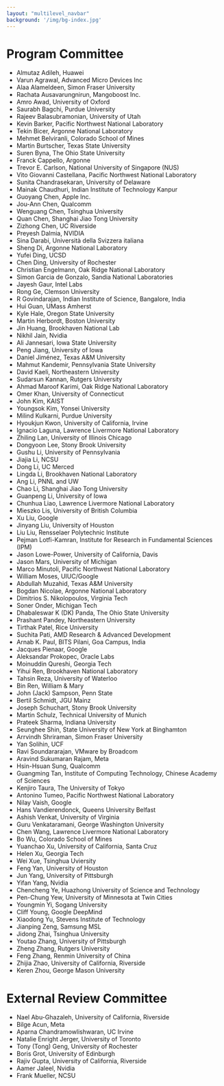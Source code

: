 ```yaml
---
layout: "multilevel_navbar"
background: '/img/bg-index.jpg'
---
```



# Program Committee

-	Almutaz	Adileh,	Huawei		<br>
-	Varun	Agrawal,	Advanced Micro Devices Inc		<br>
-   Alaa	Alameldeen,	Simon Fraser University <br>
-	Rachata	Ausavarungnirun,	Mangoboost Inc.		<br>
-	Amro	Awad,	University of Oxford		<br>
-   Saurabh	Bagchi, Purdue University   <br>
-	Rajeev	Balasubramonian,	University of Utah		<br>
-	Kevin	Barker,	Pacific Northwest National Laboratory		<br>
-   Tekin	Bicer,	Argonne National Laboratory <br>
-	Mehmet	Belviranli,	Colorado School of Mines		<br>
-	Martin	Burtscher,	Texas State University		<br>
-	Suren	Byna,	The Ohio State University		<br>
-	Franck	Cappello,	Argonne		<br>
-	Trevor E.	Carlson,	National University of Singapore (NUS)		<br>
-	Vito Giovanni	Castellana,	Pacific Northwest National Laboratory		<br>
-	Sunita	Chandrasekaran,	University of Delaware		<br>
-	Mainak	Chaudhuri,	Indian Institute of Technology Kanpur		<br>
-	Guoyang	Chen,	Apple Inc.		<br>
- Jou-Ann Chen, Qualcomm <br>
-	Wenguang	Chen,	Tsinghua University		<br>
-	Quan	Chen,	Shanghai Jiao Tong University		<br>
-	Zizhong	Chen,	UC Riverside		<br>
-	Preyesh	Dalmia,	NVIDIA		<br>
-   Sina	Darabi,	Università della Svizzera italiana <br>
-	Sheng	Di,	Argonne National Laboratory		<br>
-	Yufei	Ding,	UCSD		<br>
-	Chen	Ding,	University of Rochester		<br>
-	Christian	Engelmann,	Oak Ridge National Laboratory		<br>
-	Simon	Garcia de Gonzalo,	Sandia National Laboratories		<br>
-	Jayesh	Gaur,	Intel Labs		<br>
-	Rong	Ge,	Clemson University		<br>
-	R	Govindarajan,	Indian Institute of Science, Bangalore, India		<br>
-	Hui	Guan,	UMass Amherst		<br>
-   Kyle	Hale,	Oregon State University	<br>
-	Martin	Herbordt,	Boston University		<br>
-	Jin	Huang,	Brookhaven National Lab		<br>
-	Nikhil	Jain,	Nvidia		<br>
-   Ali	Jannesari,	Iowa State University  <br>
-	Peng	Jiang,	University of Iowa		<br>
-	Daniel	Jiménez,	Texas A&M University		<br>
-   Mahmut	Kandemir,	Pennsylvania State University <br>
-	David	Kaeli,	Northeastern University		<br>
-	Sudarsun	Kannan,	Rutgers University		<br>
-	Ahmad Maroof	Karimi,	Oak Ridge National Laboratory		<br>
-	Omer	Khan,	University of Connecticut		<br>
-	John	Kim,	KAIST		<br>
-	Youngsok	Kim,	Yonsei University		<br>
-	Milind	Kulkarni,	Purdue University		<br>
-	Hyoukjun	Kwon,	University of California, Irvine		<br>
-	Ignacio	Laguna,	Lawrence Livermore National Laboratory		<br>
-   Zhiling	Lan,	University of Illinois Chicago <br>
-	Dongyoon	Lee,	Stony Brook University		<br>
-	Gushu	Li,	University of Pennsylvania		<br>
-	Jiajia	Li,	NCSU		<br>
-	Dong	Li,	UC Merced		<br>
-	Lingda	Li,	Brookhaven National Laboratory		<br>
-	Ang	Li,	PNNL and UW		<br>
-	Chao	Li,	Shanghai Jiao Tong University		<br>
-	Guanpeng	Li,	University of Iowa		<br>
-	Chunhua	Liao,	Lawrence Livermore National Laboratory		<br>
-	Mieszko	Lis,	University of British Columbia		<br>
-	Xu	    Liu,	Google		<br>
-   Jinyang	Liu,	University of Houston <br>
-	Liu	    Liu,	Rensselaer Polytechnic Institute		<br>
-	Pejman	Lotfi-Kamran,	Institute for Research in Fundamental Sciences (IPM)		<br>
-	Jason	Lowe-Power,	University of California, Davis		<br>
-   Jason	Mars,	University of Michigan <br>
-	Marco	Minutoli,	Pacific Northwest National Laboratory		<br>
-	William	Moses,	UIUC/Google		<br>
-	Abdullah	Muzahid,	Texas A&M University		<br>
-	Bogdan	Nicolae,	Argonne National Laboratory		<br>
-	Dimitrios S.	Nikolopoulos,	Virginia Tech		<br>
-   Soner	Onder,	Michigan Tech <br>
-	Dhabaleswar K (DK)	Panda,	The Ohio State University		<br>
-	Prashant	Pandey,	Northeastern University		<br>
-	Tirthak	Patel,	Rice University		<br>
-	Suchita	Pati,	AMD Research & Advanced Development		<br>
-	Arnab K.	Paul,	BITS Pilani, Goa Campus, India		<br>
-	Jacques	Pienaar,	Google		<br>
-	Aleksandar	Prokopec,	Oracle Labs		<br>
-	Moinuddin	Qureshi,	Georgia Tech		<br>
-	Yihui	Ren,	Brookhaven National Laboratory		<br>
-   Tahsin	Reza,	University of Waterloo <br>
-	Bin	Ren,	William & Mary		<br>
-	John (Jack)	Sampson,	Penn State		<br>
-	Bertil	Schmidt,	JGU Mainz		<br>
-	Joseph	Schuchart,	Stony Brook University		<br>
-	Martin	Schulz,	Technical University of Munich		<br>
-	Prateek	Sharma,	Indiana University		<br>
-	Seunghee	Shin,	State University of New York at Binghamton		<br>
-   Arrvindh	Shriraman, 	Simon Fraser University <br>
-	Yan	Solihin,	UCF		<br>
-	Ravi	Soundararajan,	VMware by Broadcom		<br>
-	Aravind	Sukumaran Rajam,	Meta		<br>
- Hsin-Hsuan Sung, Qualcomm <br>
-	Guangming	Tan,	Institute of Computing Technology, Chinese Academy of Sciences		<br>
-	Kenjiro	Taura,	The University of Tokyo		<br>
-	Antonino	Tumeo,	Pacific Northwest National Laboratory		<br>
-   Nilay	Vaish, 	Google <br>
-	Hans	Vandierendonck,	Queens University Belfast		<br>
-	Ashish	Venkat,	University of Virginia		<br>
-	Guru	Venkataramani,	George Washington University		<br>
-	Chen	Wang,	Lawrence Livermore National Laboratory		<br>
-   Bo	Wu,	    Colorado School of Mines    <br>
-	Yuanchao	Xu,	University of California, Santa Cruz		<br>
-	Helen	Xu,	Georgia Tech		<br>
-	Wei	Xue,	Tsinghua Uviersity		<br>
-	Feng	Yan,	University of Houston		<br>
-	Jun	Yang,	University of Pittsburgh		<br>
-	Yifan	Yang,	Nvidia		<br>
-	Chencheng	Ye,	Huazhong University of Science and Technology		<br>
-	Pen-Chung	Yew,	University of Minnesota at Twin Cities		<br>
-   Youngmin	Yi,	Sogang University <br>
-	Cliff	Young,	Google DeepMind		<br>
-	Xiaodong	Yu,	Stevens Institute of Technology		<br>
-	Jianping	Zeng,	Samsung MSL		<br>
-	Jidong	Zhai,	Tsinghua University		<br>
-	Youtao	Zhang,	University of Pittsburgh		<br>
-	Zheng	Zhang,	Rutgers University		<br>
-	Feng	Zhang,	Renmin University of China		<br>
-	Zhijia	Zhao,	University of California, Riverside		<br>
-	Keren	Zhou,	George Mason University		<br>

# External Review Committee
-	Nael	Abu-Ghazaleh,	University of California, Riverside		<br>
-	Bilge	Acun,	Meta		<br>
-	Aparna	Chandramowlishwaran,	UC Irvine		<br>
-	Natalie	Enright Jerger,	University of Toronto		<br>
-	Tony (Tong)	Geng,	University of Rochester		<br>
-	Boris	Grot,	University of Edinburgh		<br>
-	Rajiv	Gupta,	University of California, Riverside		<br>
-	Aamer	Jaleel,	Nvidia		<br>
-	Frank	Mueller,	NCSU		<br>

